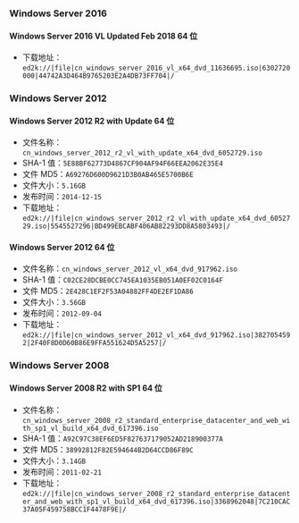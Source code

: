 ### Windows Server 2016
#### Windows Server 2016 VL Updated Feb 2018 64 位
- 下载地址：```ed2k://|file|cn_windows_server_2016_vl_x64_dvd_11636695.iso|6302720000|44742A3D464B9765203E2A4DB73FF704|/```

### Windows Server 2012
#### Windows Server 2012 R2 with Update 64 位
- 文件名称：```cn_windows_server_2012_r2_vl_with_update_x64_dvd_6052729.iso```
- SHA-1 值：```5E88BF62773D4867CF904AF94F66EEA2062E35E4```
- 文件 MD5：```A69276D600D9621D3B0AB465E5700B6E```
- 文件大小：```5.16GB```
- 发布时间：```2014-12-15```
- 下载地址：```ed2k://|file|cn_windows_server_2012_r2_vl_with_update_x64_dvd_6052729.iso|5545527296|BD499EBCABF406AB82293DD8A5803493|/```
#### Windows Server 2012 64 位
- 文件名称：```cn_windows_server_2012_vl_x64_dvd_917962.iso```
- SHA-1 值：```C02CE28DCBE0CC745EA1035EB051A0EF02C0164F```
- 文件 MD5：```2E428C1EF2F53A04882FF4DE2EF1DA86```
- 文件大小：```3.56GB```
- 发布时间：```2012-09-04```
- 下载地址：```ed2k://|file|cn_windows_server_2012_vl_x64_dvd_917962.iso|3827054592|2F40F8D0D60B86E9FFA551624D5A5257|/```

### Windows Server 2008
#### Windows Server 2008 R2 with SP1 64 位
- 文件名称：```cn_windows_server_2008_r2_standard_enterprise_datacenter_and_web_with_sp1_vl_build_x64_dvd_617396.iso```
- SHA-1 值：```A92C97C38EF6ED5F827637179052AD218900377A```
- 文件 MD5：```38992812F82E594644B2D64CCD86F89C```
- 文件大小：```3.14GB```
- 发布时间：```2011-02-21```
- 下载地址：```ed2k://|file|cn_windows_server_2008_r2_standard_enterprise_datacenter_and_web_with_sp1_vl_build_x64_dvd_617396.iso|3368962048|7C210CAC37A05F459758BCC1F4478F9E|/```
